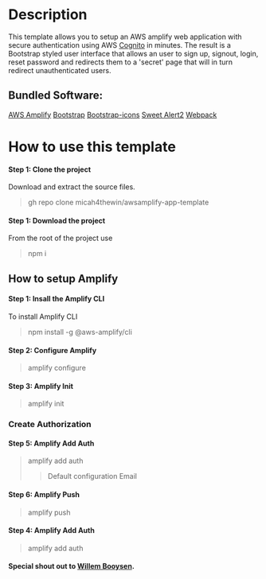 # Description
This template allows you to setup an AWS amplify web application with secure authentication using AWS [Cognito](https://aws.amazon.com/cognito/) in minutes. The result is a Bootstrap styled user interface that allows an user to sign up, signout, login, reset password and redirects them to a 'secret' page that will in turn redirect unauthenticated users.

## Bundled Software:
[AWS Amplify](https://aws.amazon.com/amplify/)
[Bootstrap](https://getbootstrap.com/)
[Bootstrap-icons](https://icons.getbootstrap.com/) 
[Sweet Alert2](https://sweetalert2.github.io/)
[Webpack](https://webpack.js.org/)


# How to use this template

#### Step 1: Clone the project
Download and extract the source files.
> gh repo clone micah4thewin/awsamplify-app-template

#### Step 1: Download the project
From the root of the project use 
> npm i

## How to setup Amplify

#### Step 1: Insall the Amplify CLI
To install Amplify CLI
> npm install -g @aws-amplify/cli

#### Step 2: Configure Amplify
> amplify configure

#### Step 3: Amplify Init
> amplify init

### Create Authorization

#### Step 5: Amplify Add Auth
>amplify add auth
>> Default configuration
>> Email

#### Step 6: Amplify Push
> amplify push

#### Step 4: Amplify Add Auth
> amplify add auth





#### Special shout out to [Willem Booysen](https://dev.to/illusivemilkman/amplify-authentication-flow-without-any-front-end-frameworks-vanilla-javascript-3hjg).
